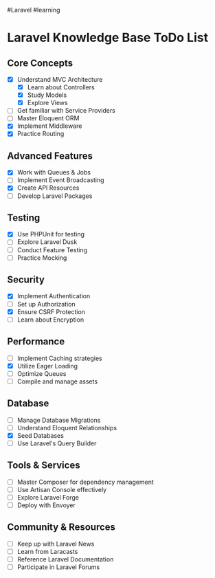 #Laravel #learning

# Laravel Knowledge Base ToDo List

## Core Concepts
- [x] Understand MVC Architecture
  - [x] Learn about Controllers
  - [x] Study Models
  - [x] Explore Views
- [ ] Get familiar with Service Providers
- [ ] Master Eloquent ORM
- [x] Implement Middleware
- [x] Practice Routing

## Advanced Features
- [x] Work with Queues & Jobs
- [ ] Implement Event Broadcasting
- [x] Create API Resources
- [ ] Develop Laravel Packages

## Testing
- [x] Use PHPUnit for testing
- [ ] Explore Laravel Dusk
- [ ] Conduct Feature Testing
- [ ] Practice Mocking

## Security
- [x] Implement Authentication
- [ ] Set up Authorization
- [x] Ensure CSRF Protection
- [ ] Learn about Encryption

## Performance
- [ ] Implement Caching strategies
- [x] Utilize Eager Loading
- [ ] Optimize Queues
- [ ] Compile and manage assets

## Database
- [ ] Manage Database Migrations
- [ ] Understand Eloquent Relationships
- [x] Seed Databases
- [ ] Use Laravel's Query Builder

## Tools & Services
- [ ] Master Composer for dependency management
- [ ] Use Artisan Console effectively
- [ ] Explore Laravel Forge
- [ ] Deploy with Envoyer

## Community & Resources
- [ ] Keep up with Laravel News
- [ ] Learn from Laracasts
- [ ] Reference Laravel Documentation
- [ ] Participate in Laravel Forums
